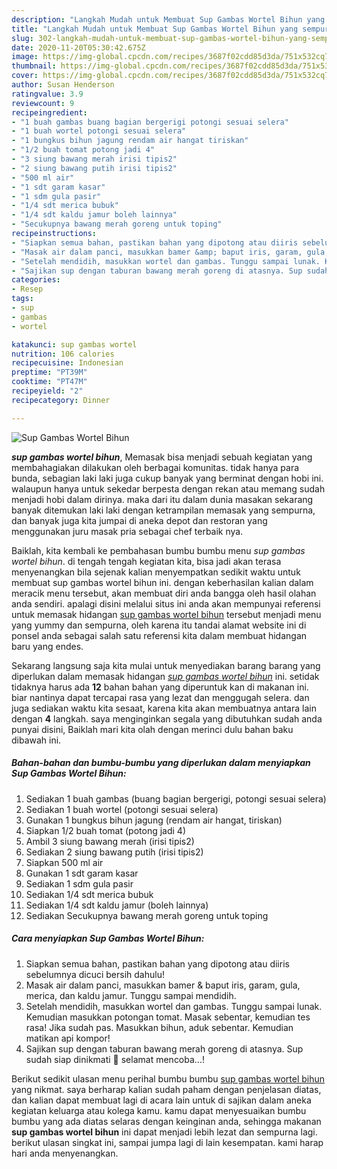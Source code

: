 ```yaml
---
description: "Langkah Mudah untuk Membuat Sup Gambas Wortel Bihun yang sempurna"
title: "Langkah Mudah untuk Membuat Sup Gambas Wortel Bihun yang sempurna"
slug: 302-langkah-mudah-untuk-membuat-sup-gambas-wortel-bihun-yang-sempurna
date: 2020-11-20T05:30:42.675Z
image: https://img-global.cpcdn.com/recipes/3687f02cdd85d3da/751x532cq70/sup-gambas-wortel-bihun-foto-resep-utama.jpg
thumbnail: https://img-global.cpcdn.com/recipes/3687f02cdd85d3da/751x532cq70/sup-gambas-wortel-bihun-foto-resep-utama.jpg
cover: https://img-global.cpcdn.com/recipes/3687f02cdd85d3da/751x532cq70/sup-gambas-wortel-bihun-foto-resep-utama.jpg
author: Susan Henderson
ratingvalue: 3.9
reviewcount: 9
recipeingredient:
- "1 buah gambas buang bagian bergerigi potongi sesuai selera"
- "1 buah wortel potongi sesuai selera"
- "1 bungkus bihun jagung rendam air hangat tiriskan"
- "1/2 buah tomat potong jadi 4"
- "3 siung bawang merah irisi tipis2"
- "2 siung bawang putih irisi tipis2"
- "500 ml air"
- "1 sdt garam kasar"
- "1 sdm gula pasir"
- "1/4 sdt merica bubuk"
- "1/4 sdt kaldu jamur boleh lainnya"
- "Secukupnya bawang merah goreng untuk toping"
recipeinstructions:
- "Siapkan semua bahan, pastikan bahan yang dipotong atau diiris sebelumnya dicuci bersih dahulu!"
- "Masak air dalam panci, masukkan bamer &amp; baput iris, garam, gula, merica, dan kaldu jamur. Tunggu sampai mendidih."
- "Setelah mendidih, masukkan wortel dan gambas. Tunggu sampai lunak. Kemudian masukkan potongan tomat. Masak sebentar, kemudian tes rasa! Jika sudah pas. Masukkan bihun, aduk sebentar. Kemudian matikan api kompor!"
- "Sajikan sup dengan taburan bawang merah goreng di atasnya. Sup sudah siap dinikmati 🤤 selamat mencoba...!"
categories:
- Resep
tags:
- sup
- gambas
- wortel

katakunci: sup gambas wortel 
nutrition: 106 calories
recipecuisine: Indonesian
preptime: "PT39M"
cooktime: "PT47M"
recipeyield: "2"
recipecategory: Dinner

---
```



![Sup Gambas Wortel Bihun](https://img-global.cpcdn.com/recipes/3687f02cdd85d3da/751x532cq70/sup-gambas-wortel-bihun-foto-resep-utama.jpg)

<b><i>sup gambas wortel bihun</i></b>, Memasak bisa menjadi sebuah kegiatan yang membahagiakan dilakukan oleh berbagai komunitas. tidak hanya para bunda, sebagian laki laki juga cukup banyak yang berminat dengan hobi ini. walaupun hanya untuk sekedar berpesta dengan rekan atau memang sudah menjadi hobi dalam dirinya. maka dari itu dalam dunia masakan sekarang banyak ditemukan laki laki dengan ketrampilan memasak yang sempurna, dan banyak juga kita jumpai di aneka depot dan restoran yang menggunakan juru masak pria sebagai chef terbaik nya.

Baiklah, kita kembali ke pembahasan bumbu bumbu menu <i>sup gambas wortel bihun</i>. di tengah tengah kegiatan kita, bisa jadi akan terasa menyenangkan bila sejenak kalian menyempatkan sedikit waktu untuk membuat sup gambas wortel bihun ini. dengan keberhasilan kalian dalam meracik menu tersebut, akan membuat diri anda bangga oleh hasil olahan anda sendiri. apalagi disini melalui situs ini anda akan mempunyai referensi untuk memasak hidangan <u>sup gambas wortel bihun</u> tersebut menjadi menu yang yummy dan sempurna, oleh karena itu tandai alamat website ini di ponsel anda sebagai salah satu referensi kita dalam membuat hidangan baru yang endes.




Sekarang langsung saja kita mulai untuk menyediakan barang barang yang diperlukan dalam memasak hidangan <u><i>sup gambas wortel bihun</i></u> ini. setidak tidaknya harus ada <b>12</b> bahan bahan yang diperuntuk kan di makanan ini. biar nantinya dapat tercapai rasa yang lezat dan menggugah selera. dan juga sediakan waktu kita sesaat, karena kita akan membuatnya antara lain dengan <b>4</b> langkah. saya menginginkan segala yang dibutuhkan sudah anda punyai disini, Baiklah mari kita olah dengan merinci dulu bahan baku dibawah ini.

<!--inarticleads1-->

##### Bahan-bahan dan bumbu-bumbu yang diperlukan dalam menyiapkan Sup Gambas Wortel Bihun:

1. Sediakan 1 buah gambas (buang bagian bergerigi, potongi sesuai selera)
1. Sediakan 1 buah wortel (potongi sesuai selera)
1. Gunakan 1 bungkus bihun jagung (rendam air hangat, tiriskan)
1. Siapkan 1/2 buah tomat (potong jadi 4)
1. Ambil 3 siung bawang merah (irisi tipis2)
1. Sediakan 2 siung bawang putih (irisi tipis2)
1. Siapkan 500 ml air
1. Gunakan 1 sdt garam kasar
1. Sediakan 1 sdm gula pasir
1. Sediakan 1/4 sdt merica bubuk
1. Sediakan 1/4 sdt kaldu jamur (boleh lainnya)
1. Sediakan Secukupnya bawang merah goreng untuk toping




<!--inarticleads2-->

##### Cara menyiapkan Sup Gambas Wortel Bihun:

1. Siapkan semua bahan, pastikan bahan yang dipotong atau diiris sebelumnya dicuci bersih dahulu!
1. Masak air dalam panci, masukkan bamer &amp; baput iris, garam, gula, merica, dan kaldu jamur. Tunggu sampai mendidih.
1. Setelah mendidih, masukkan wortel dan gambas. Tunggu sampai lunak. Kemudian masukkan potongan tomat. Masak sebentar, kemudian tes rasa! Jika sudah pas. Masukkan bihun, aduk sebentar. Kemudian matikan api kompor!
1. Sajikan sup dengan taburan bawang merah goreng di atasnya. Sup sudah siap dinikmati 🤤 selamat mencoba...!




Berikut sedikit ulasan menu perihal bumbu bumbu <u>sup gambas wortel bihun</u> yang nikmat. saya berharap kalian sudah paham dengan penjelasan diatas, dan kalian dapat membuat lagi di acara lain untuk di sajikan dalam aneka kegiatan keluarga atau kolega kamu. kamu dapat menyesuaikan bumbu bumbu yang ada diatas selaras dengan keinginan anda, sehingga makanan <b>sup gambas wortel bihun</b> ini dapat menjadi lebih lezat dan sempurna lagi. berikut ulasan singkat ini, sampai jumpa lagi di lain kesempatan. kami harap hari anda menyenangkan.
